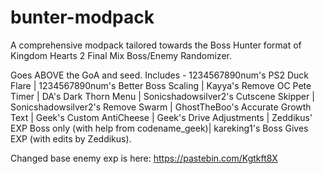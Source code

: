 # bunter-modpack
A comprehensive modpack tailored towards the Boss Hunter format of Kingdom Hearts 2 Final Mix Boss/Enemy Randomizer. 

Goes ABOVE the GoA and seed. Includes - 1234567890num's PS2 Duck Flare | 1234567890num's Better Boss Scaling | Kayya's Remove OC Pete Timer | DA's Dark Thorn Menu | Sonicshadowsilver2's Cutscene Skipper | Sonicshadowsilver2's Remove Swarm | GhostTheBoo's Accurate Growth Text | Geek's Custom AntiCheese | Geek's Drive Adjustments | Zeddikus' EXP Boss only (with help from codename_geek)| kareking1's Boss Gives EXP (with edits by Zeddikus).

Changed base enemy exp is here: https://pastebin.com/Kgtkft8X
